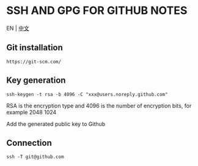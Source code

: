 # SSH AND GPG FOR GITHUB NOTES
EN | [中文](/README-hans.md)

## Git installation

```
https://git-scm.com/
```

## Key generation
```
ssh-keygen -t rsa -b 4096 -C "xxx@users.noreply.github.com"
```
RSA is the encryption type and 4096 is the number of encryption bits, for example 2048 1024

Add the generated public key to Github

## Connection
```
ssh -T git@github.com
```